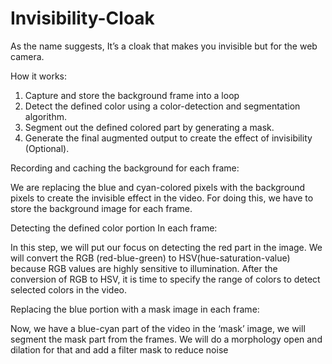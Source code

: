 # Invisibility-Cloak

As the name suggests, It’s a cloak that makes you invisible but for the web camera.

How it works:
1. Capture and store the background frame into a loop
2. Detect the defined color using a color-detection and segmentation algorithm.
3. Segment out the defined colored part by generating a mask.
4. Generate the final augmented output to create the effect of invisibility (Optional).

Recording and caching the background for each frame:

We are replacing the blue and cyan-colored pixels with the background pixels to create
the invisible effect in the video. For doing this, we have to store the background image
for each frame.

Detecting the defined color portion In each frame:

In this step, we will put our focus on detecting the red part in the image. We will convert
the RGB (red-blue-green) to HSV(hue-saturation-value) because RGB values are highly
sensitive to illumination. After the conversion of RGB to HSV, it is time to specify the
range of colors to detect selected colors in the video.

Replacing the blue portion with a mask image in each frame:

Now, we have a blue-cyan part of the video in the ‘mask’ image, we will segment the
mask part from the frames. We will do a morphology open and dilation for that and add
a filter mask to reduce noise
